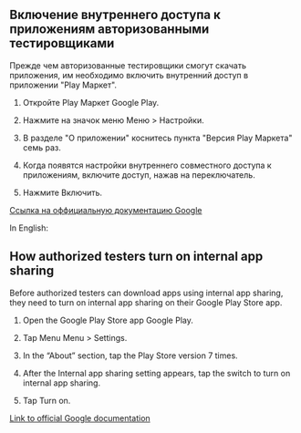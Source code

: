 ## Включение внутреннего доступа к приложениям авторизованными тестировщиками

Прежде чем авторизованные тестировщики смогут скачать приложения, им необходимо включить внутренний доступ в приложении "Play Маркет".

1) Откройте Play Маркет Google Play.
   
2) Нажмите на значок меню Меню > Настройки.

3) В разделе "О приложении" коснитесь пункта "Версия Play Маркета" семь раз.

4) Когда появятся настройки внутреннего совместного доступа к приложениям, включите доступ, нажав на переключатель.

5) Нажмите Включить.

[Ссылка на оффициальную документацию Google](https://support.google.com/googleplay/android-developer/answer/9844679?hl=ru#zippy=)

In English:

## How authorized testers turn on internal app sharing

Before authorized testers can download apps using internal app sharing, they need to turn on internal app sharing on their Google Play Store app.

1) Open the Google Play Store app Google Play.

2) Tap Menu Menu > Settings.

3) In the “About” section, tap the Play Store version 7 times.

4) After the Internal app sharing setting appears, tap the switch to turn on internal app sharing.

5) Tap Turn on.

[Link to official Google documentation](https://support.google.com/googleplay/android-developer/answer/9844679?hl=en#zippy=)
